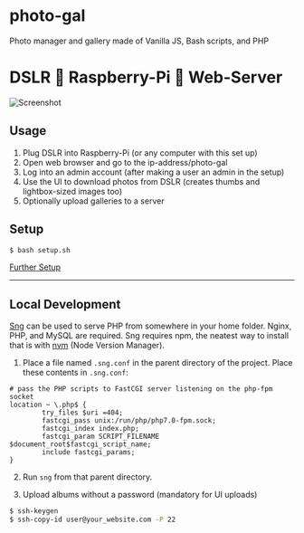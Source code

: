 # photo-gal
Photo manager and gallery made of Vanilla JS, Bash scripts, and PHP

# DSLR 🔌 Raspberry-Pi 📡 Web-Server
![Screenshot](https://raw.githubusercontent.com/zvakanaka/photo-gal/master/img/photo-gal.png)  
## Usage
1. Plug DSLR into Raspberry-Pi (or any computer with this set up)
2. Open web browser and go to the ip-address/photo-gal
3. Log into an admin account (after making a user an admin in the setup)
4. Use the UI to download photos from DSLR (creates thumbs and lightbox-sized images too)
5. Optionally upload galleries to a server

## Setup
```sh
$ bash setup.sh
```  

[Further Setup](docs.md)

---
## Local Development
[Sng](https://www.npmjs.com/package/sng) can be used to serve PHP from somewhere in your home folder. Nginx, PHP, and MySQL are required. Sng requires npm, the neatest way to install that is with [nvm](nvm.sh) (Node Version Manager).

1. Place a file named `.sng.conf` in the parent directory of the project. Place these contents in `.sng.conf`:  
```
# pass the PHP scripts to FastCGI server listening on the php-fpm socket
location ~ \.php$ {
        try_files $uri =404;
        fastcgi_pass unix:/run/php/php7.0-fpm.sock;
        fastcgi_index index.php;
        fastcgi_param SCRIPT_FILENAME $document_root$fastcgi_script_name;
        include fastcgi_params;
}
```

2. Run `sng` from that parent directory.

3. Upload albums without a password (mandatory for UI uploads)
```sh
$ ssh-keygen
$ ssh-copy-id user@your_website.com -P 22
```
